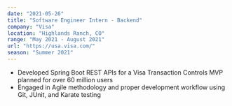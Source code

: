 ```yaml
---
date: "2021-05-26"
title: "Software Engineer Intern - Backend"
company: "Visa"
location: "Highlands Ranch, CO"
range: "May 2021 - August 2021"
url: "https://usa.visa.com/"
season: "Summer 2021"
---
```


- Developed Spring Boot REST APIs for a Visa Transaction Controls MVP planned for over 60 million users 
- Engaged in Agile methodology and proper development workflow using Git, JUnit, and Karate testing



